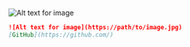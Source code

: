 # 

![Alt text for image](https://path/to/image.jpg)


```markdown
![Alt text for image](https://path/to/image.jpg)
[GitHub](https://github.com/)

